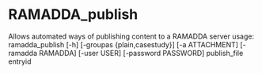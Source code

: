 # RAMADDA_publish
Allows automated ways of publishing content to a RAMADDA server
usage: ramadda_publish [-h] [-groupas {plain,casestudy}] [-a ATTACHMENT]
                       [-ramadda RAMADDA] [-user USER] [-password PASSWORD]
                       publish_file entryid
